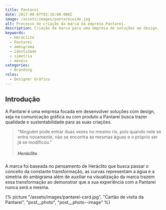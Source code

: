 ```yaml
---
title: Pantarei
date: 2017-08-07T03:16:00.000Z
image: /assets/images/pantareiwide.jpg
alt: Processo de criação da marca da empresa Pantarei.
description: Criação da marca para uma empresa de soluções em design.
keywords:
  - Heráclito
  - Pantarei
  - ambigrama
  - identidade
  - simetria
  - móveis
categories:
  - Branding
roles:
  - Designer Gráfico
---
```


## Introdução

A Pantarei é uma empresa focada em desenvolver soluções com design, seja na comunicação gráfica ou com produto a Pantarei busca trazer qualidade e sustentabilidade para as suas criações.

> "Ninguém pode entrar duas vezes no mesmo rio, pois quando nele se entra novamente, não se encontra as mesmas águas e o próprio ser já se modificou."
>
> ##### Heráclito

A marca foi baseada no pensamento de Heráclito que busca passar o conceito da constante transformação, as curvas representam a água e a simetria do ambigrama além de auxiliar na visualização da marca trazem essa transformação ao demonstrar que a sua experiência com a Pantarei nunca será a mesma.

{% picture "/assets/images/pantarei-card.jpg", "Cartão de visita da Pantarei", "post__photo", "post__photo--image" %}
